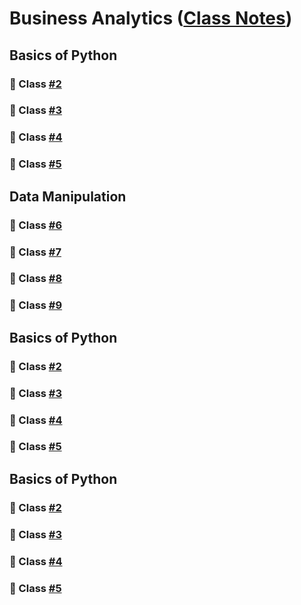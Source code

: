 # Business Analytics ([Class Notes]((https://daffodil-brand-804.notion.site/Business-Analytics-Class-Notes-10252d8e3f6d80e9ac88c5e1e61881ad)))


## **Basics of Python**
###  📝 Class [#2](https://daffodil-brand-804.notion.site/Class-2-10252d8e3f6d806187f1cf1506a814b6)
###  📝 Class [#3](https://daffodil-brand-804.notion.site/Class-3-10252d8e3f6d8076a73bd396165f5d7a)
###  📝 Class [#4](https://daffodil-brand-804.notion.site/Class-4-10252d8e3f6d80e79511f3adf7a660ed)
###  📝 Class [#5](https://daffodil-brand-804.notion.site/Class-5-9fcea9e6656d4a4787a7666b82ca5229)

## **Data Manipulation**
###  📝 Class [#6](https://daffodil-brand-804.notion.site/Class-6-10252d8e3f6d806fa3dcfc62ad5856e2)
###  📝 Class [#7](https://daffodil-brand-804.notion.site/Class-7-10352d8e3f6d8086958be422ac9c38c9)
###  📝 Class [#8](https://daffodil-brand-804.notion.site/Class-8-10652d8e3f6d80d09357c90b9e288b9e)
###  📝 Class [#9](https://daffodil-brand-804.notion.site/Class-9-10852d8e3f6d80139bf9f256099f1fcb)

## **Basics of Python**
###  📝 Class [#2](https://daffodil-brand-804.notion.site/Class-2-10252d8e3f6d806187f1cf1506a814b6)
###  📝 Class [#3](https://daffodil-brand-804.notion.site/Class-3-10252d8e3f6d8076a73bd396165f5d7a)
###  📝 Class [#4](https://daffodil-brand-804.notion.site/Class-4-10252d8e3f6d80e79511f3adf7a660ed)
###  📝 Class [#5](https://daffodil-brand-804.notion.site/Class-5-9fcea9e6656d4a4787a7666b82ca5229)

## **Basics of Python**
###  📝 Class [#2](https://daffodil-brand-804.notion.site/Class-2-10252d8e3f6d806187f1cf1506a814b6)
###  📝 Class [#3](https://daffodil-brand-804.notion.site/Class-3-10252d8e3f6d8076a73bd396165f5d7a)
###  📝 Class [#4](https://daffodil-brand-804.notion.site/Class-4-10252d8e3f6d80e79511f3adf7a660ed)
###  📝 Class [#5](https://daffodil-brand-804.notion.site/Class-5-9fcea9e6656d4a4787a7666b82ca5229)



